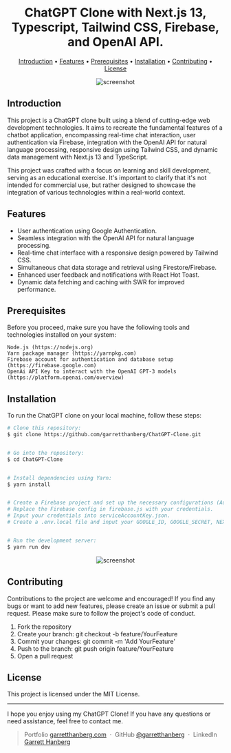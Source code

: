 <h1 align="center">
  ChatGPT Clone with Next.js 13, Typescript, Tailwind CSS, Firebase, and OpenAI API.
  <br>
</h1>

<p align="center">
  <a href="#introduction">Introduction</a> •
  <a href="#features">Features</a> •
  <a href="#prerequisites">Prerequisites</a> •
  <a href="#installation">Installation</a> •
  <a href="#contributing">Contributing</a> •
  <a href="#license">License</a>
</p>

<p align="center">
  <img src="https://github.com/garretthanberg/ChatGPT-Clone/assets/115447682/810da2a1-38ad-4aaf-be58-439838cafd1c" alt="screenshot">
</p>

## Introduction

This project is a ChatGPT clone built using a blend of cutting-edge web development technologies. It aims to recreate the fundamental features of a chatbot application, encompassing real-time chat interaction, user authentication via Firebase, integration with the OpenAI API for natural language processing, responsive design using Tailwind CSS, and dynamic data management with Next.js 13 and TypeScript.

This project was crafted with a focus on learning and skill development, serving as an educational exercise. It's important to clarify that it's not intended for commercial use, but rather designed to showcase the integration of various technologies within a real-world context.

## Features

* User authentication using Google Authentication.
* Seamless integration with the OpenAI API for natural language processing.
* Real-time chat interface with a responsive design powered by Tailwind CSS.
* Simultaneous chat data storage and retrieval using Firestore/Firebase.
* Enhanced user feedback and notifications with React Hot Toast.
* Dynamic data fetching and caching with SWR for improved performance.

<a id="prerequisites"></a>
## Prerequisites

Before you proceed, make sure you have the following tools and technologies installed on your system:

    Node.js (https://nodejs.org)
    Yarn package manager (https://yarnpkg.com)
    Firebase account for authentication and database setup (https://firebase.google.com)
    OpenAi API Key to interact with the OpenAI GPT-3 models (https://platform.openai.com/overview)

## Installation

To run the ChatGPT clone on your local machine, follow these steps:

```bash
# Clone this repository:
$ git clone https://github.com/garretthanberg/ChatGPT-Clone.git


# Go into the repository:
$ cd ChatGPT-Clone 


# Install dependencies using Yarn:
$ yarn install


# Create a Firebase project and set up the necessary configurations (Authentication and Firestore).
# Replace the Firebase config in firebase.js with your credentials.
# Input your credentials into serviceAccountKey.json.
# Create a .env.local file and input your GOOGLE_ID, GOOGLE_SECRET, NEXTAUTH_URL, NEXTAUTH_SECRET, OPENAI_API_KEY, and FIREBASE_SERVICE_ACCOUNT_KEY.


# Run the development server:
$ yarn run dev
```

<p align="center">
  <img src="https://github.com/garretthanberg/ChatGPT-Clone/assets/115447682/b4b55714-22e1-420b-acaa-51fc53ce22da" alt="screenshot">
</p>

## Contributing

Contributions to the project are welcome and encouraged! If you find any bugs or want to add new features, please create an issue or submit a pull request. Please make sure to follow the project's code of conduct.

1. Fork the repository
2. Create your branch: git checkout -b feature/YourFeature
3. Commit your changes: git commit -m 'Add YourFeature'
4. Push to the branch: git push origin feature/YourFeature
5. Open a pull request

## License

This project is licensed under the MIT License.

---

I hope you enjoy using my ChatGPT Clone! If you have any questions or need assistance, feel free to contact me.

> Portfolio [garretthanberg.com](https://www.garretthanberg.com) &nbsp;&middot;&nbsp;
> GitHub [@garretthanberg](https://github.com/garretthanberg) &nbsp;&middot;&nbsp;
> LinkedIn [Garrett Hanberg](https://www.linkedin.com/in/garrett-hanberg/) 
